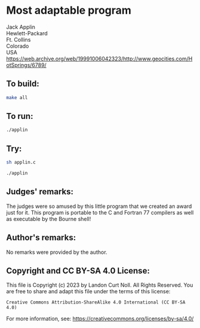 # Most adaptable program

Jack Applin    
Hewlett-Packard    
Ft. Collins    
Colorado   
USA   
<https://web.archive.org/web/19991006042323/http://www.geocities.com/HotSprings/6789/>

## To build:

```sh
make all
```

## To run:

```sh
./applin
```

## Try:

```sh
sh applin.c

./applin
```


## Judges' remarks:


The judges were so amused by this little program that we created an
award just for it.  This program is portable to the C and Fortran 77
compilers as well as executable by the Bourne shell!

## Author's remarks:

No remarks were provided by the author.

## Copyright and CC BY-SA 4.0 License:

This file is Copyright (c) 2023 by Landon Curt Noll.  All Rights Reserved.
You are free to share and adapt this file under the terms of this license:

    Creative Commons Attribution-ShareAlike 4.0 International (CC BY-SA 4.0)

For more information, see: https://creativecommons.org/licenses/by-sa/4.0/

